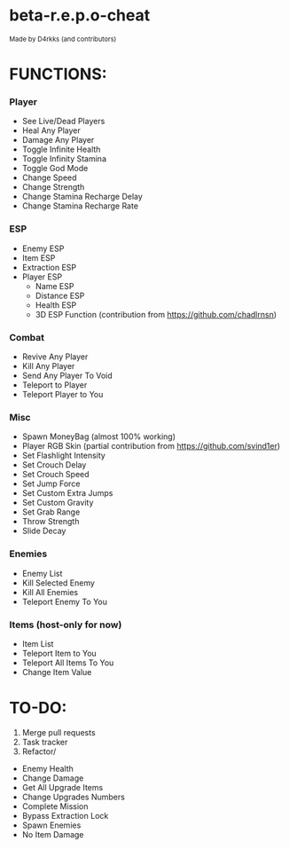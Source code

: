 # beta-r.e.p.o-cheat
<sub>Made by D4rkks (and contributors)</sub>

# **FUNCTIONS:**

### Player
- See Live/Dead Players
- Heal Any Player
- Damage Any Player
- Toggle Infinite Health
- Toggle Infinity Stamina
- Toggle God Mode
- Change Speed
- Change Strength
- Change Stamina Recharge Delay
- Change Stamina Recharge Rate
  
### ESP
- Enemy ESP
- Item ESP
- Extraction ESP
- Player ESP
  - Name ESP
  - Distance ESP
  - Health ESP
  - 3D ESP Function (contribution from https://github.com/chadlrnsn)
    
### Combat
- Revive Any Player
- Kill Any Player
- Send Any Player To Void
- Teleport to Player
- Teleport Player to You
  
### Misc
- Spawn MoneyBag (almost 100% working)
- Player RGB Skin (partial contribution from https://github.com/svind1er)
- Set Flashlight Intensity
- Set Crouch Delay
- Set Crouch Speed
- Set Jump Force
- Set Custom Extra Jumps
- Set Custom Gravity
- Set Grab Range
- Throw Strength
- Slide Decay

### Enemies
- Enemy List
- Kill Selected Enemy
- Kill All Enemies
- Teleport Enemy To You
    
### Items (host-only for now)
- Item List
- Teleport Item to You
- Teleport All Items To You
- Change Item Value

# **TO-DO:**
1. Merge pull requests
2. Task tracker
3. Refactor/
- Enemy Health
- Change Damage
- Get All Upgrade Items
- Change Upgrades Numbers
- Complete Mission
- Bypass Extraction Lock
- Spawn Enemies
- No Item Damage
